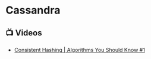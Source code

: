 # Cassandra

## 📺 Videos
- [Consistent Hashing | Algorithms You Should Know #1](https://www.youtube.com/watch?v=UF9Iqmg94tk)